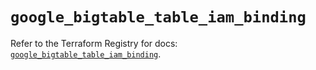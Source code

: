 # `google_bigtable_table_iam_binding`

Refer to the Terraform Registry for docs: [`google_bigtable_table_iam_binding`](https://registry.terraform.io/providers/hashicorp/google-beta/6.2.0/docs/resources/google_bigtable_table_iam_binding).
